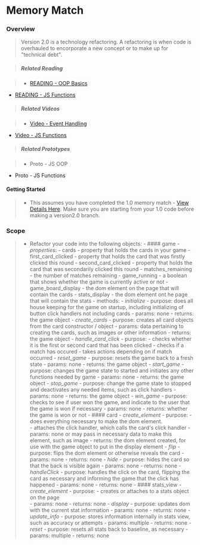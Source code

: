 # Memory Match

### Overview

> Version 2.0 is a technology refactoring.  A refactoring is when code is overhauled to encorporate a new concept or to make up for "technical debt".

> ##### Related Reading

> - <a href="https://docs.google.com/presentation/d/1eAlPqkPUIN4rfDcVZefz3GBiRszlBF89qj2lSnkxzfc/pub?start=false&loop=false&delayms=3000&slide=id.g75dce0c75_1_5">READING - OOP Basics</a>
- <a href="https://docs.google.com/presentation/d/17hxhHxdsEFo42iClxdLfHeMJRnxSu7Y9lt7Tv_J9fIc/pub?start=false&loop=false&delayms=3000">READING - JS Functions</a>

> ##### Related Videos
 
> - <a href="https://www.youtube.com/watch?v=cXeHN5uydmY&feature=youtu.be" target="_blank">Video - Event Handling</a>
- <a href="https://www.youtube.com/watch?v=OzbKGDrjGW0&feature=youtu.be">Video - JS Functions</a>

> ##### Related Prototypes

> - Proto - JS OOP
- Proto - JS Functions

#### Getting Started

> - This assumes you have completed the 1.0 memory match - <a href="https://github.com/Learning-Fuze/memory_match/tree/v1.0#getting-started">View Details Here</a>.  Make sure you are starting from your 1.0 code before making a version2.0 branch.


### Scope

>- Refactor your code into the following objects:
    - #### game
     - *properties*: 
      - cards - property that holds the cards in your game
      - first_card_clicked - property that holds the card that was firstly clicked this round
      - second_card_clicked - property that holds the card that was secondarily clicked this round
      - matches_remaining - the number of matches remaining
      - game_running - a boolean that shows whether the game is currently active or not
      - game_board_display - the dom element on the page that will contain the cards
      - stats_display - the dom element ont he page that will contain the stats
     - methods: 
      - *initialize*
       - purpose: does all house keeping for the game on startup, including initializing of button click handlers not including cards
       - params: none
       - returns: the game object
      - *create_cards*
       - purpose: creates all card objects from the card constructor / object
       - params: data pertaining to creating the cards, such as images or other information
       - returns: the game object
      - *handle_card_click*
       - purpose: 
        - checks whether it is the first or second card that has been clicked
        - checks if a match has occured
         - takes actions depending on if match occurred
      - *reset_game*
       - purpose: resets the game back to a fresh state
       - params: none
       - returns: the game object
      - *start_game*
       - purpose: changes the game state to started and initiates any other functions needed by game
       - params: none
       - returns: the game object
      - *stop_game*
       - purpose: change the game state to stopped and deactivates any needed items, such as click handlers
       - params: none
       - returns: the game object
      - *win_game*
       - purpose: checks to see if user won the game, and indicate to the user that the game is won if necessary
       - params: none
       - returns: whether the game is won or not
     - #### card
      - *create_element*
       - purpose: 
        - does everything necessary to make the dom element.  
        - attaches the click handler, which calls the card's click handler
       - params: none or may pass in necessary data to make this element, such as image
       - returns: the dom element created, for use with the game object to put in the display element
      - *flip*
       - purpose: flips the dom element or otherwise reveals the card
       - params: none
       - returns: none
      - *hide*
       - purpose: hides the card so that the back is visible again
       - params: none
       - returns: none
      - *handleClick*
       - purpose: handles the click on the card, flipping the card as necessary and informing the game that the click has happened
       - params: none
       - returns: none
     - #### stats_view
      - *create_element*
       - purpose: 
        - creates or attaches to a stats object on the page  
       - params: none
       - returns: none
      - *display*
       - purpose: updates dom with the current stat information
       - params: none
       - returns: none
      - *update_info*
       - purpose: stores information internally in stats view, such as accuracy or attempts
       - params: multiple
       - returns: none
      - *reset*
       - purpose: resets all stats back to baseline, as necessary
       - params: multiple
       - returns: none
      
